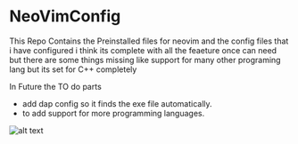 # NeoVimConfig
This Repo Contains the Preinstalled files for neovim and the config files that i have configured i think its complete with all the feaeture once can need but there are some things missing like support for many other programing lang but its set for C++ completely

In Future the TO do parts
- add dap config so it finds the exe file automatically.
- to add support for more programming languages.


![alt text](https://media.discordapp.net/attachments/324160408082710528/1202979122398109816/2024-02-02_19-37.png)
